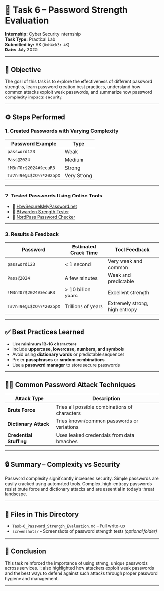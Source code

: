 # 🔐 Task 6 – Password Strength Evaluation

**Internship:** Cyber Security Internship  
**Task Type:** Practical Lab  
**Submitted by:** AK (`0xH4ck3r_4K`)  
**Date:** July 2025  

---

## 📝 Objective

The goal of this task is to explore the effectiveness of different password strengths, learn password creation best practices, understand how common attacks exploit weak passwords, and summarize how password complexity impacts security.

---

## ⚙️ Steps Performed

### 1. Created Passwords with Varying Complexity

| Password Example            | Type          |
|-----------------------------|---------------|
| `password123`               | Weak          |
| `Pass@2024`                 | Medium        |
| `!M3nT0r$2024#SecuR3`       | Strong        |
| `T#7n!9e@L$zQ%v*2025pX`     | Very Strong   |

---

### 2. Tested Passwords Using Online Tools

- 🔗 [HowSecureIsMyPassword.net](https://howsecureismypassword.net)  
- 🔗 [Bitwarden Strength Tester](https://bitwarden.com/password-strength/)  
- 🔗 [NordPass Password Checker](https://nordpass.com/password-checker/)

---

### 3. Results & Feedback

| Password             | Estimated Crack Time     | Tool Feedback                             |
|----------------------|--------------------------|--------------------------------------------|
| `password123`        | < 1 second                | Very weak and common                      |
| `Pass@2024`          | A few minutes             | Weak and predictable                      |
| `!M3nT0r$2024#SecuR3`| > 10 billion years        | Excellent strength                        |
| `T#7n!9e@L$zQ%v*2025pX` | Trillions of years     | Extremely strong, high entropy            |

---

## ✅ Best Practices Learned

- Use **minimum 12-16 characters**
- Include **uppercase, lowercase, numbers, and symbols**
- Avoid using **dictionary words** or predictable sequences
- Prefer **passphrases** or **random combinations**
- Use a **password manager** to store secure passwords

---

## 🕵️‍♂️ Common Password Attack Techniques

| Attack Type        | Description                                                                 |
|--------------------|-----------------------------------------------------------------------------|
| **Brute Force**    | Tries all possible combinations of characters                               |
| **Dictionary Attack** | Tries known/common passwords or variations                               |
| **Credential Stuffing** | Uses leaked credentials from data breaches                              |

---

## 🔒 Summary – Complexity vs Security

Password complexity significantly increases security. Simple passwords are easily cracked using automated tools. Complex, high-entropy passwords resist brute force and dictionary attacks and are essential in today’s threat landscape.

---

## 📂 Files in This Directory

- `Task-6_Password_Strength_Evaluation.md` – Full write-up  
- `screenshots/` – Screenshots of password strength tests *(optional folder)*

---

## 📌 Conclusion

This task reinforced the importance of using strong, unique passwords across services. It also highlighted how attackers exploit weak passwords and the best ways to defend against such attacks through proper password hygiene and management.

---


